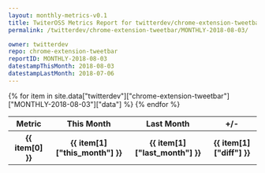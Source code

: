```yaml
---
layout: monthly-metrics-v0.1
title: TwiterOSS Metrics Report for twitterdev/chrome-extension-tweetbar | MONTHLY-2018-08-03 | 2018-08-03
permalink: /twitterdev/chrome-extension-tweetbar/MONTHLY-2018-08-03/

owner: twitterdev
repo: chrome-extension-tweetbar
reportID: MONTHLY-2018-08-03
datestampThisMonth: 2018-08-03
datestampLastMonth: 2018-07-06
---
```


<table style="width: 100%">
    <tr>
        <th>Metric</th>
        <th>This Month</th>
        <th>Last Month</th>
        <th>+/-</th>
    </tr>
    {% for item in site.data["twitterdev"]["chrome-extension-tweetbar"]["MONTHLY-2018-08-03"]["data"] %}
    <tr>
        <th>{{ item[0] }}</th>
        <th>{{ item[1]["this_month"] }}</th>
        <th>{{ item[1]["last_month"] }}</th>
        <th>{{ item[1]["diff"] }}</th>
    </tr>
    {% endfor %}
</table>

